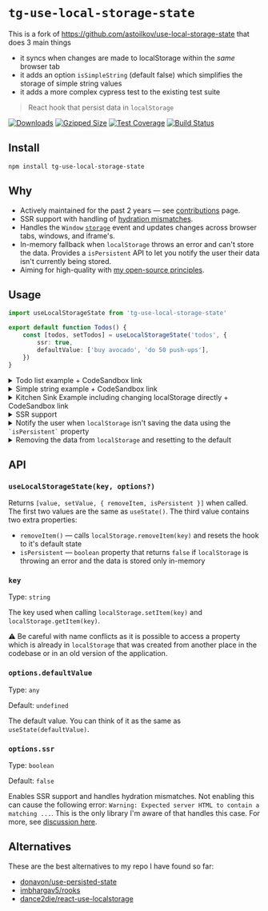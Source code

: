 # `tg-use-local-storage-state`

This is a fork of https://github.com/astoilkov/use-local-storage-state
that does 3 main things

-   it syncs when changes are made to localStorage within the _same_ browser tab
-   it adds an option `isSimpleString` (default false) which simplifies the storage of simple string values
-   it adds a more complex cypress test to the existing test suite

> React hook that persist data in `localStorage`

[![Downloads](https://img.shields.io/npm/dm/tg-use-local-storage-state)](https://www.npmjs.com/package/tg-use-local-storage-state)
[![Gzipped Size](https://badgen.net/bundlephobia/minzip/tg-use-local-storage-state)](https://bundlephobia.com/result?p=tg-use-local-storage-state)
[![Test Coverage](https://img.shields.io/codeclimate/coverage/astoilkov/use-local-storage-state)](https://codeclimate.com/github/astoilkov/use-local-storage-state/test_coverage)
[![Build Status](https://www.travis-ci.com/astoilkov/use-local-storage-state.svg?branch=master)](https://travis-ci.org/astoilkov/use-local-storage-state)

## Install

```shell
npm install tg-use-local-storage-state
```

## Why

-   Actively maintained for the past 2 years — see [contributions](https://github.com/astoilkov/use-local-storage-state/graphs/contributors) page.
-   SSR support with handling of [hydration mismatches](https://github.com/astoilkov/use-local-storage-state/issues/23).
-   Handles the `Window` [`storage`](https://developer.mozilla.org/en-US/docs/Web/API/Window/storage_event) event and updates changes across browser tabs, windows, and iframe's.
-   In-memory fallback when `localStorage` throws an error and can't store the data. Provides a `isPersistent` API to let you notify the user their data isn't currently being stored.
-   Aiming for high-quality with [my open-source principles](https://astoilkov.com/my-open-source-principles).

## Usage

```typescript
import useLocalStorageState from 'tg-use-local-storage-state'

export default function Todos() {
    const [todos, setTodos] = useLocalStorageState('todos', {
        ssr: true,
        defaultValue: ['buy avocado', 'do 50 push-ups'],
    })
}
```

<details>
<summary>Todo list example + CodeSandbox link</summary>
<p></p>

You can experiment with the example [here](https://codesandbox.io/s/todos-example-tg-use-local-storage-state-pewbql?file=/src/App.tsx).

```tsx
import React, { useState } from 'react'
import useLocalStorageState from 'tg-use-local-storage-state'

export default function Todos() {
    const [todos, setTodos] = useLocalStorageState('todos', {
        ssr: true,
        defaultValue: ['buy avocado'],
    })
    const [query, setQuery] = useState('')

    function onClick() {
        setQuery('')
        setTodos([...todos, query])
    }

    return (
        <>
            <input value={query} onChange={(e) => setQuery(e.target.value)} />
            <button onClick={onClick}>Create</button>
            {todos.map((todo) => (
                <div>{todo}</div>
            ))}
        </>
    )
}
```

</details>

<details>
<summary>Simple string example + CodeSandbox link</summary>
<p></p>

You can experiment with the example [here](https://codesandbox.io/s/todos-example-use-local-storage-state-forked-z533i1).

```tsx
import React, { useState } from 'react'
import useLocalStorageState from 'tg-use-local-storage-state'

export default function Color() {
    const [color, setColor] = useLocalStorageState('color', {
        isSimpleString: true,
        defaultValue: 'blue',
    })

    return (
        <>
            <button
                onClick={function onClick() {
                    setColor('newColor')
                }}
            >
                Set new color via hook
            </button>
            <button
                onClick={function onClick() {
                    setColor('newColorFromLocalStorage')
                }}
            >
                Set new color just by updating localstorage (not necessarily recommended but this
                will work)
            </button>
            <div>{color}</div>
        </>
    )
}
```

</details>

<details>
<summary>Kitchen Sink Example including changing localStorage directly  + CodeSandbox link</summary>
<p></p>

You can experiment with the example [here](https://codesandbox.io/s/todos-example-use-local-storage-state-forked-uppgko?file=/src/App.tsx).

```tsx
import React, { useState } from 'react'
// import useLocalStorageState from 'use-local-storage-state' //tnr comment this line in and the following line out to see the difference between the two libraries
import useLocalStorageState from 'tg-use-local-storage-state'

localStorage.removeItem('color')
localStorage.removeItem('name')
localStorage.setItem('name', 'nameAlreadySetInLocalStorage')
localStorage.removeItem('age')

export default function MyComponent() {
    const [color, setColor] = useLocalStorageState('color', {
        defaultValue: `defaultColor`,
        isSimpleString: true,
    })
    const [name, setName] = useLocalStorageState('name', {
        defaultValue: 'defaultName',
        isSimpleString: true,
    })
    const [jsonifiedString, setJsonifiedString] = useLocalStorageState('jsonifiedString', {
        defaultValue: JSON.stringify('default jsonified string val'),
        //note no isSimpleString here
    })
    const [age, setAge] = useLocalStorageState('age')
    const [notes, setNotes] = useLocalStorageState('notes', {
        defaultValue: ['default', 'notes'],
    })

    return (
        <div>
            <button
                onClick={() => {
                    localStorage.setItem('color', `colorFromLocalStorage`)
                    localStorage.setItem('age', 1)
                    localStorage.setItem(
                        'jsonifiedString',
                        JSON.stringify(`jsonifiedStringFromLocalStorage`),
                    )
                    localStorage.setItem('name', `nameFromLocalStorage`)
                    localStorage.setItem(
                        'notes',
                        `['noteFromLocalStorage','anotherNoteFromLocalStorage' ]`,
                    )
                }}
            >
                click me to manually update localStorage
            </button>
            <button
                onClick={() => {
                    setColor('colorFromHook')
                    setAge(11)
                    setJsonifiedString(JSON.stringify('jsonifiedStringFromHook'))
                    setName('nameFromHook')
                    setNotes(['noteFromHook', 'anotherNoteFromHook'])
                }}
            >
                click me to update via use-local-storage-state hook
            </button>
            <br></br>
            <br></br>
            <h3>color from use-local: {color}</h3>
            <div>localStorage.getItem("color"): {localStorage.getItem('color')}</div>
            <br></br>
            <br></br>
            this was the old and IMO kind of dumb way to handle strings where you'd either need to
            JSON.stringify or wrap the strings in ticks like so `"someString"` :
            <h3>jsonifiedString from use-local: {jsonifiedString}</h3>
            <div>
                localStorage.getItem("jsonifiedString"): {localStorage.getItem('jsonifiedString')}
            </div>
            <h3>name from use-local: {name}</h3>
            <div>localStorage.getItem("name"): {localStorage.getItem('name')}</div>
            <h3>
                age from use-local:{' '}
                {age ||
                    'tnrTodo - there should be an age here.. this was already broken though before I got here'}
            </h3>
            <div>localStorage.getItem("age"): {localStorage.getItem('age')}</div>
            <h3>notes from use-local: {notes && notes.join(',')}</h3>
            <div>localStorage.getItem("notes"): {localStorage.getItem('notes')}</div>
            <br></br>
            <br></br>
            <br></br>
            <AnothaComponent />
        </div>
    )
}

function AnothaComponent() {
    const [int, setNewInt] = useState(1)
    const [color, setColor] = useLocalStorageState('color', {
        defaultValue: `defaultNestedColor`,
        isSimpleString: true,
    })
    const [name, setName] = useLocalStorageState('name', {
        defaultValue: 'defaultNestedName',
        isSimpleString: true,
    })
    const [age, setAge] = useLocalStorageState('age', {
        defaultValue: 40,
    })
    const [notes, setNotes] = useLocalStorageState('notes', {
        defaultValue: ['default', 'nestedNotes'],
    })

    return (
        <div>
            <h3>Nested Component</h3>
            <button
                onClick={() => {
                    localStorage.setItem('color', `colorFromLocalStorage2`)
                    localStorage.setItem('name', `nameFromLocalStorage2`)
                    localStorage.setItem('age', 2)
                    localStorage.setItem(
                        'notes',
                        `['noteFromLocalStorage2','anotherNoteFromLocalStorage2' ]`,
                    )
                }}
            >
                click me to manually update nested localStorage
            </button>
            <button
                onClick={() => {
                    setColor('colorFromHook2')
                    setName('nameFromHook2')
                    setAge(22)
                    setNotes(['noteFromNestedHook', 'anotherNoteFromNestedHook'])
                }}
            >
                click me to update via nested use-local-storage-state hook
            </button>
            <br></br>
            <br></br>
            <h3>color from use-local nested: {color}</h3>
            <div>nested localStorage.getItem("color"): {localStorage.getItem('color')}</div>
            <h3>name from use-local nested: {name}</h3>
            <div>nested localStorage.getItem("name"): {localStorage.getItem('name')}</div>
            <h3>age from use-local nested: {age}</h3>
            <div>nested localStorage.getItem("age"): {localStorage.getItem('age')}</div>
            <h3>notes from use-local nested: {notes && notes.join(',')}</h3>
            <div>nested localStorage.getItem("notes"): {localStorage.getItem('notes')}</div>
        </div>
    )
}
```

</details>

<details>
<summary>SSR support</summary>
<p></p>

SSR supports includes handling of hydration mismatches. This prevents the following error: `Warning: Expected server HTML to contain a matching ...`. This is the only library I'm aware of that handles this case. For more, see [discussion here](https://github.com/astoilkov/use-local-storage-state/issues/23).

```tsx
import useLocalStorageState from 'tg-use-local-storage-state'

export default function Todos() {
    const [todos, setTodos] = useLocalStorageState('todos', {
        ssr: true,
        defaultValue: ['buy avocado', 'do 50 push-ups'],
    })
}
```

</details>

<details>
<summary id="is-persistent">Notify the user when <code>localStorage</code> isn't saving the data using the <code>`isPersistent`</code> property</summary>
<p></p>

There are a few cases when `localStorage` [isn't available](https://github.com/astoilkov/use-local-storage-state/blob/7db8872397eae8b9d2421f068283286847f326ac/index.ts#L3-L11). The `isPersistent` property tells you if the data is persisted in `localStorage` or in-memory. Useful when you want to notify the user that their data won't be persisted.

```tsx
import React, { useState } from 'react'
import useLocalStorageState from 'tg-use-local-storage-state'

export default function Todos() {
    const [todos, setTodos, { isPersistent }] = useLocalStorageState('todos', {
        defaultValue: ['buy avocado'],
    })

    return (
        <>
            {todos.map((todo) => (
                <div>{todo}</div>
            ))}
            {!isPersistent && <span>Changes aren't currently persisted.</span>}
        </>
    )
}
```

</details>

<details>
<summary id="remove-item">Removing the data from <code>localStorage</code> and resetting to the default</summary>
<p></p>

The `removeItem()` method will reset the value to its default and will remove the key from the `localStorage`. It returns to the same state as when the hook was initially created.

```tsx
import useLocalStorageState from 'tg-use-local-storage-state'

export default function Todos() {
    const [todos, setTodos, { removeItem }] = useLocalStorageState('todos', {
        defaultValue: ['buy avocado'],
    })

    function onClick() {
        removeItem()
    }
}
```

</details>

## API

### `useLocalStorageState(key, options?)`

Returns `[value, setValue, { removeItem, isPersistent }]` when called. The first two values are the same as `useState()`. The third value contains two extra properties:

-   `removeItem()` — calls `localStorage.removeItem(key)` and resets the hook to it's default state
-   `isPersistent` — `boolean` property that returns `false` if `localStorage` is throwing an error and the data is stored only in-memory

### `key`

Type: `string`

The key used when calling `localStorage.setItem(key)` and `localStorage.getItem(key)`.

⚠️ Be careful with name conflicts as it is possible to access a property which is already in `localStorage` that was created from another place in the codebase or in an old version of the application.

### `options.defaultValue`

Type: `any`

Default: `undefined`

The default value. You can think of it as the same as `useState(defaultValue)`.

### `options.ssr`

Type: `boolean`

Default: `false`

Enables SSR support and handles hydration mismatches. Not enabling this can cause the following error: `Warning: Expected server HTML to contain a matching ...`. This is the only library I'm aware of that handles this case. For more, see [discussion here](https://github.com/astoilkov/use-local-storage-state/issues/23).

## Alternatives

These are the best alternatives to my repo I have found so far:

-   [donavon/use-persisted-state](https://github.com/donavon/use-persisted-state)
-   [imbhargav5/rooks](https://github.com/imbhargav5/rooks/blob/master/packages/localstorage-state/README.md)
-   [dance2die/react-use-localstorage](https://github.com/dance2die/react-use-localstorage)

